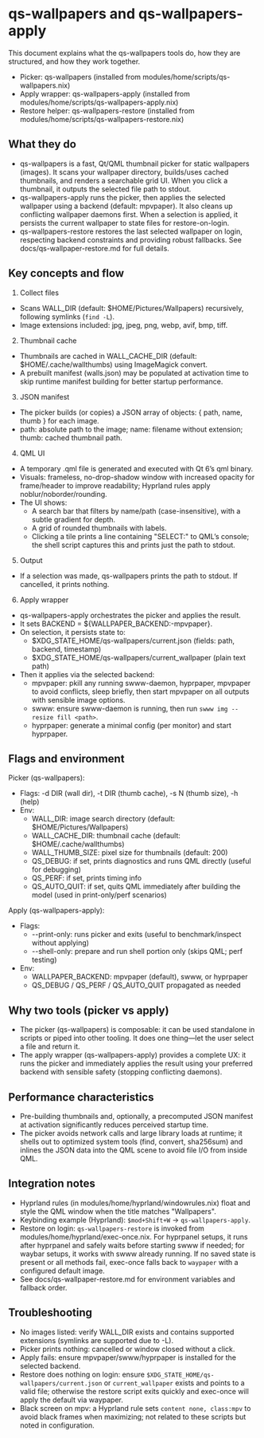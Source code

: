 # qs-wallpapers and qs-wallpapers-apply

This document explains what the qs-wallpapers tools do, how they are structured, and how they work together.

- Picker: qs-wallpapers (installed from modules/home/scripts/qs-wallpapers.nix)
- Apply wrapper: qs-wallpapers-apply (installed from modules/home/scripts/qs-wallpapers-apply.nix)
- Restore helper: qs-wallpapers-restore (installed from modules/home/scripts/qs-wallpapers-restore.nix)

## What they do

- qs-wallpapers is a fast, Qt/QML thumbnail picker for static wallpapers (images). It scans your wallpaper directory, builds/uses cached thumbnails, and renders a searchable grid UI. When you click a thumbnail, it outputs the selected file path to stdout.
- qs-wallpapers-apply runs the picker, then applies the selected wallpaper using a backend (default: mpvpaper). It also cleans up conflicting wallpaper daemons first. When a selection is applied, it persists the current wallpaper to state files for restore-on-login.
- qs-wallpapers-restore restores the last selected wallpaper on login, respecting backend constraints and providing robust fallbacks. See docs/qs-wallpaper-restore.md for full details.

## Key concepts and flow

1) Collect files
- Scans WALL_DIR (default: $HOME/Pictures/Wallpapers) recursively, following symlinks (`find -L`).
- Image extensions included: jpg, jpeg, png, webp, avif, bmp, tiff.

2) Thumbnail cache
- Thumbnails are cached in WALL_CACHE_DIR (default: $HOME/.cache/wallthumbs) using ImageMagick convert.
- A prebuilt manifest (walls.json) may be populated at activation time to skip runtime manifest building for better startup performance.

3) JSON manifest
- The picker builds (or copies) a JSON array of objects: { path, name, thumb } for each image.
- path: absolute path to the image; name: filename without extension; thumb: cached thumbnail path.

4) QML UI
- A temporary .qml file is generated and executed with Qt 6’s qml binary.
- Visuals: frameless, no-drop-shadow window with increased opacity for frame/header to improve readability; Hyprland rules apply noblur/noborder/rounding.
- The UI shows:
  - A search bar that filters by name/path (case-insensitive), with a subtle gradient for depth.
  - A grid of rounded thumbnails with labels.
  - Clicking a tile prints a line containing "SELECT:<path>" to QML’s console; the shell script captures this and prints just the path to stdout.

5) Output
- If a selection was made, qs-wallpapers prints the path to stdout. If cancelled, it prints nothing.

6) Apply wrapper
- qs-wallpapers-apply orchestrates the picker and applies the result.
- It sets BACKEND = ${WALLPAPER_BACKEND:-mpvpaper}.
- On selection, it persists state to:
  - $XDG_STATE_HOME/qs-wallpapers/current.json (fields: path, backend, timestamp)
  - $XDG_STATE_HOME/qs-wallpapers/current_wallpaper (plain text path)
- Then it applies via the selected backend:
  - mpvpaper: pkill any running swww-daemon, hyprpaper, mpvpaper to avoid conflicts, sleep briefly, then start mpvpaper on all outputs with sensible image options.
  - swww: ensure swww-daemon is running, then run `swww img --resize fill <path>`.
  - hyprpaper: generate a minimal config (per monitor) and start hyprpaper.

## Flags and environment

Picker (qs-wallpapers):
- Flags: -d DIR (wall dir), -t DIR (thumb cache), -s N (thumb size), -h (help)
- Env:
  - WALL_DIR: image search directory (default: $HOME/Pictures/Wallpapers)
  - WALL_CACHE_DIR: thumbnail cache (default: $HOME/.cache/wallthumbs)
  - WALL_THUMB_SIZE: pixel size for thumbnails (default: 200)
  - QS_DEBUG: if set, prints diagnostics and runs QML directly (useful for debugging)
  - QS_PERF: if set, prints timing info
  - QS_AUTO_QUIT: if set, quits QML immediately after building the model (used in print-only/perf scenarios)

Apply (qs-wallpapers-apply):
- Flags:
  - --print-only: runs picker and exits (useful to benchmark/inspect without applying)
  - --shell-only: prepare and run shell portion only (skips QML; perf testing)
- Env:
  - WALLPAPER_BACKEND: mpvpaper (default), swww, or hyprpaper
  - QS_DEBUG / QS_PERF / QS_AUTO_QUIT propagated as needed

## Why two tools (picker vs apply)

- The picker (qs-wallpapers) is composable: it can be used standalone in scripts or piped into other tooling. It does one thing—let the user select a file and return it.
- The apply wrapper (qs-wallpapers-apply) provides a complete UX: it runs the picker and immediately applies the result using your preferred backend with sensible safety (stopping conflicting daemons).

## Performance characteristics

- Pre-building thumbnails and, optionally, a precomputed JSON manifest at activation significantly reduces perceived startup time.
- The picker avoids network calls and large library loads at runtime; it shells out to optimized system tools (find, convert, sha256sum) and inlines the JSON data into the QML scene to avoid file I/O from inside QML.

## Integration notes

- Hyprland rules (in modules/home/hyprland/windowrules.nix) float and style the QML window when the title matches "Wallpapers".
- Keybinding example (Hyprland): `$mod+Shift+W` -> `qs-wallpapers-apply`.
- Restore on login: `qs-wallpapers-restore` is invoked from modules/home/hyprland/exec-once.nix. For hyprpanel setups, it runs after hyprpanel and safely waits before starting swww if needed; for waybar setups, it works with swww already running. If no saved state is present or all methods fail, exec-once falls back to `waypaper` with a configured default image.
- See docs/qs-wallpaper-restore.md for environment variables and fallback order.

## Troubleshooting

- No images listed: verify WALL_DIR exists and contains supported extensions (symlinks are supported due to -L).
- Picker prints nothing: cancelled or window closed without a click.
- Apply fails: ensure mpvpaper/swww/hyprpaper is installed for the selected backend.
- Restore does nothing on login: ensure `$XDG_STATE_HOME/qs-wallpapers/current.json` or `current_wallpaper` exists and points to a valid file; otherwise the restore script exits quickly and exec-once will apply the default via waypaper.
- Black screen on mpv: a Hyprland rule sets `content none, class:mpv` to avoid black frames when maximizing; not related to these scripts but noted in configuration.

